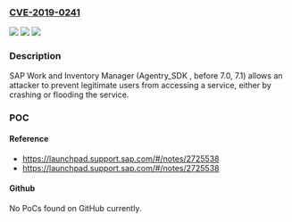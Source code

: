 ### [CVE-2019-0241](https://cve.mitre.org/cgi-bin/cvename.cgi?name=CVE-2019-0241)
![](https://img.shields.io/static/v1?label=Product&message=SAP%20Work%20and%20Inventory%20Manager%20(Agentry_SDK)&color=blue)
![](https://img.shields.io/static/v1?label=Version&message=%3C7.0%20&color=brighgreen)
![](https://img.shields.io/static/v1?label=Vulnerability&message=Denial%20of%20Service&color=brighgreen)

### Description

SAP Work and Inventory Manager (Agentry_SDK , before 7.0, 7.1) allows an attacker to prevent legitimate users from accessing a service, either by crashing or flooding the service.

### POC

#### Reference
- https://launchpad.support.sap.com/#/notes/2725538
- https://launchpad.support.sap.com/#/notes/2725538

#### Github
No PoCs found on GitHub currently.

